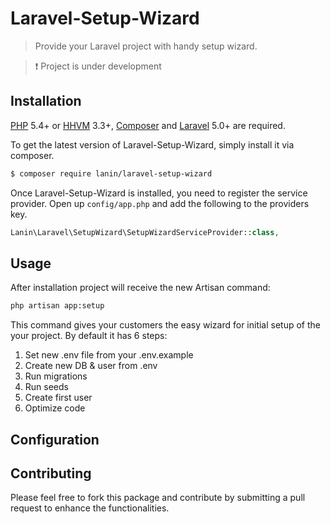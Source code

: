 # Laravel-Setup-Wizard
> Provide your Laravel project with handy setup wizard.

> :exclamation: Project is under development

## Installation

[PHP](https://php.net) 5.4+ or [HHVM](http://hhvm.com) 3.3+, [Composer](https://getcomposer.org) and [Laravel](http://laravel.com) 5.0+ are required.

To get the latest version of Laravel-Setup-Wizard, simply install it via composer.

```bash
$ composer require lanin/laravel-setup-wizard
```

Once Laravel-Setup-Wizard is installed, you need to register the service provider. Open up `config/app.php` and add the following to the providers key.

```php
Lanin\Laravel\SetupWizard\SetupWizardServiceProvider::class,
```

## Usage

After installation project will receive the new Artisan command:

```bash
php artisan app:setup
```

This command gives your customers the easy wizard for initial setup of the your project. By default it has 6 steps:

1. Set new .env file from your .env.example
1. Create new DB & user from .env
1. Run migrations
1. Run seeds
1. Create first user
1. Optimize code

## Configuration



## Contributing

Please feel free to fork this package and contribute by submitting a pull request to enhance the functionalities.